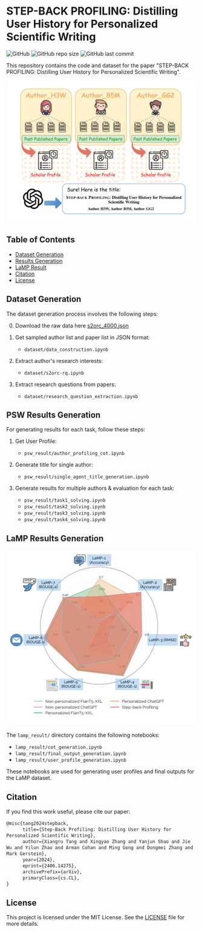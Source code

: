 # STEP-BACK PROFILING: Distilling User History for Personalized Scientific Writing

![GitHub](https://img.shields.io/github/license/gersteinlab/step-back-profiling)
![GitHub repo size](https://img.shields.io/github/repo-size/gersteinlab/step-back-profiling)
![GitHub last commit](https://img.shields.io/github/last-commit/gersteinlab/step-back-profiling)

This repository contains the code and dataset for the paper "STEP-BACK PROFILING: Distilling User History for Personalized Scientific Writing".

![Overview](assets/step-back.png)

## Table of Contents
- [Dataset Generation](#dataset-generation)
- [Results Generation](#results-generation)
- [LaMP Result](#lamp-result)
- [Citation](#citation)
- [License](#license)

## Dataset Generation

The dataset generation process involves the following steps:

0. Download the raw data here [s2orc_4000.json](https://drive.google.com/file/d/1s9DCidREnhLLCLfTqYu0WTNd808XgCyz/view?usp=sharing)

1. Get sampled author list and paper list in JSON format:
   - `dataset/data_construction.ipynb`

2. Extract author's research interests:
   - `dataset/s2orc-rq.ipynb`

3. Extract research questions from papers:
   - `dataset/research_question_extraction.ipynb`

## PSW Results Generation

For generating results for each task, follow these steps:

1. Get User Profile:
   - `psw_result/author_profiling_cot.ipynb`

2. Generate title for single author:
   - `psw_result/single_agent_title_generation.ipynb`

3. Generate results for multiple authors & evaluation for each task:
   - `psw_result/task1_solving.ipynb`
   - `psw_result/task2_solving.ipynb`
   - `psw_result/task3_solving.ipynb`
   - `psw_result/task4_solving.ipynb`

## LaMP Results Generation

![LaMP](assets/LaMP_radar_chart.png)

The `lamp_result/` directory contains the following notebooks:

- `lamp_result/cot_generation.ipynb`
- `lamp_result/final_output_generation.ipynb`
- `lamp_result/user_profile_generation.ipynb`

These notebooks are used for generating user profiles and final outputs for the LaMP dataset.

## Citation

If you find this work useful, please cite our paper:

```
@misc{tang2024stepback,
      title={Step-Back Profiling: Distilling User History for Personalized Scientific Writing}, 
      author={Xiangru Tang and Xingyao Zhang and Yanjun Shao and Jie Wu and Yilun Zhao and Arman Cohan and Ming Gong and Dongmei Zhang and Mark Gerstein},
      year={2024},
      eprint={2406.14275},
      archivePrefix={arXiv},
      primaryClass={cs.CL},
}
```

## License

This project is licensed under the MIT License. See the [LICENSE](LICENSE) file for more details.
